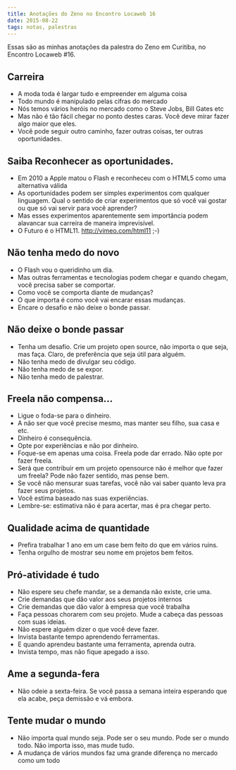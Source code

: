```yaml
---
title: Anotações do Zeno no Encontro Locaweb 16
date: 2015-08-22
tags: notas, palestras
---
```


Essas são as minhas anotações da palestra do Zeno em Curitiba, no Encontro Locaweb #16.

## Carreira

- A moda toda é largar tudo e empreender em alguma coisa
- Todo mundo é manipulado pelas cifras do mercado
- Nós temos vários heróis no mercado como o Steve Jobs, Bill Gates etc
- Mas não é tão fácil chegar no ponto destes caras. Você deve mirar fazer algo maior que eles.
- Você pode seguir outro caminho, fazer outras coisas, ter outras oportunidades.

## Saiba Reconhecer as oportunidades.
- Em 2010 a Apple matou o Flash e reconheceu com o HTML5 como uma alternativa válida
- As oportunidades podem ser simples experimentos com qualquer linguagem. Qual o sentido de criar experimentos que só você vai gostar ou que só vai servir para você aprender?
- Mas esses experimentos aparentemente sem importância podem alavancar sua carreira de maneira imprevisível.
- O Futuro é o HTML11. http://vimeo.com/html11 ;-)

## Não tenha medo do novo
- O Flash vou o queridinho um dia.
- Mas outras ferramentas e tecnologias podem chegar e quando chegam, você precisa saber se comportar.
- Como você se comporta diante de mudanças?
- O que importa é como você vai encarar essas mudanças.
- Encare o desafio e não deixe o bonde passar.

## Não deixe o bonde passar
- Tenha um desafio. Crie um projeto open source, não importa o que seja, mas faça. Claro, de preferência que seja útil para alguém.
- Não tenha medo de divulgar seu código.
- Não tenha medo de se expor.
- Não tenha medo de palestrar.

## Freela não compensa...
- Ligue o foda-se para o dinheiro.
- A não ser que você precise mesmo, mas manter seu filho, sua casa e etc.
- Dinheiro é consequência.
- Opte por experiências e não por dinheiro.
- Foque-se em apenas uma coisa. Freela pode dar errado. Não opte por fazer freela.
- Será que contribuir em um projeto opensource não é melhor que fazer um freela? Pode não fazer sentido, mas pense bem.
- Se você não mensurar suas tarefas, você não vai saber quanto leva pra fazer seus projetos.
- Você estima baseado nas suas experiências.
- Lembre-se: estimativa não é para acertar, mas é pra chegar perto.

## Qualidade acima de quantidade
- Prefira trabalhar 1 ano em um case bem feito do que em vários ruins.
- Tenha orgulho de mostrar seu nome em projetos bem feitos.

## Pró-atividade é tudo
- Não espere seu chefe mandar, se a demanda não existe, crie uma.
- Crie demandas que dão valor aos seus projetos internos
- Crie demandas que dão valor à empresa que você trabalha
- Faça pessoas chorarem com seu projeto. Mude a cabeça das pessoas com suas ideias.
- Não espere alguém dizer o que você deve fazer.
- Invista bastante tempo aprendendo ferramentas.
- E quando aprendeu bastante uma ferramenta, aprenda outra.
- Invista tempo, mas não fique apegado a isso.

## Ame a segunda-fera
- Não odeie a sexta-feira. Se você passa a semana inteira esperando que ela acabe, peça demissão e vá embora.

## Tente mudar o mundo
- Não importa qual mundo seja. Pode ser o seu mundo. Pode ser o mundo todo. Não importa isso, mas mude tudo.
- A mudança de vários mundos faz uma grande diferença no mercado como um todo
